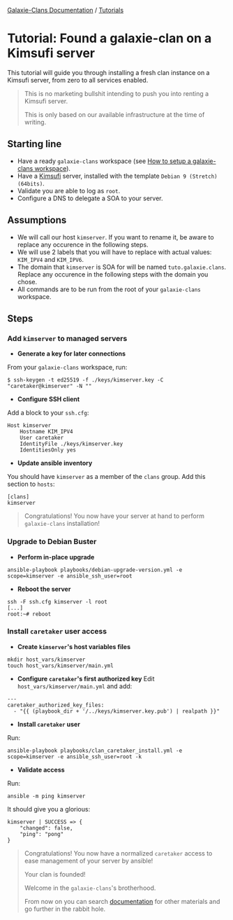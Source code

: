[Galaxie-Clans Documentation](README.md) / [Tutorials](_TUTO__.md)

# Tutorial: Found a galaxie-clan on a Kimsufi server

This tutorial will guide you through installing a fresh clan instance on a Kimsufi server, from zero to
all services enabled. 

> This is no marketing bullshit intending to push you into renting a Kimsufi server.
>
> This is only based on our available infrastructure at the time of writing.

## Starting line

* Have a ready `galaxie-clans` workspace (see [How to setup a galaxie-clans workspace](_howto_setup.md)).
* Have a [Kimsufi](https://www.kimsufi.com/) server, installed with the template `Debian 9 (Stretch) (64bits)`.
* Validate you are able to log as `root`.
* Configure a DNS to delegate a SOA to your server.

## Assumptions

* We will call our host `kimserver`. If you want to rename it, be aware to replace any occurence in the following steps.
* We will use 2 labels that you will have to replace with actual values: `KIM_IPV4` and `KIM_IPV6`.
* The domain that `kimserver` is SOA for will be named `tuto.galaxie.clans`. Replace any occurence in the following steps with the domain you chose.
* All commands are to be run from the root of your `galaxie-clans` workspace.

## Steps

### Add `kimserver` to managed servers

* __Generate a key for later connections__

From your `galaxie-clans` workspace, run:
```
$ ssh-keygen -t ed25519 -f ./keys/kimserver.key -C "caretaker@kimserver" -N ""
```

* __Configure SSH client__

Add a block to your `ssh.cfg`:
```
Host kimserver
    Hostname KIM_IPV4
    User caretaker
    IdentityFile ./keys/kimserver.key
    IdentitiesOnly yes
```

* __Update ansible inventory__

You should have `kimserver` as a member of the `clans` group. Add this section to `hosts`:
```
[clans]
kimserver
```

> Congratulations! You now have your server at hand to perform `galaxie-clans` installation!

### Upgrade to Debian Buster

* __Perform in-place upgrade__
```
ansible-playbook playbooks/debian-upgrade-version.yml -e scope=kimserver -e ansible_ssh_user=root
```

* __Reboot the server__
```
ssh -F ssh.cfg kimserver -l root
[...]
root:~# reboot
```

### Install `caretaker` user access

* __Create `kimserver`'s host variables files__
```
mkdir host_vars/kimserver
touch host_vars/kimserver/main.yml
```

* __Configure `caretaker`'s first authorized key__
Edit `host_vars/kimserver/main.yml` and add:
```
---
caretaker_authorized_key_files:
  - "{{ (playbook_dir + '/../keys/kimserver.key.pub') | realpath }}"
```

* __Install `caretaker` user__

Run:
```
ansible-playbook playbooks/clan_caretaker_install.yml -e scope=kimserver -e ansible_ssh_user=root -k
```

* __Validate access__

Run:
```
ansible -m ping kimserver
```
It should give you a glorious:
```
kimserver | SUCCESS => {
    "changed": false,
    "ping": "pong"
}
```

> Congratulations! You now have a normalized `caretaker` access to ease management of your server by ansible!
>
> Your clan is founded!
>
> Welcome in the `galaxie-clans`'s brotherhood.
>
> From now on you can search [documentation](README.md) for other materials and go further in the rabbit hole.